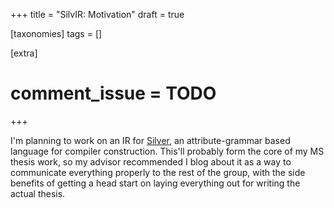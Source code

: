 +++
title = "SilvIR: Motivation"
draft = true

[taxonomies]
tags = []

[extra]
# comment_issue = TODO
+++

I'm planning to work on an IR for [Silver](https://github.com/melt-umn/silver), an attribute-grammar based language for compiler construction.
This'll probably form the core of my MS thesis work, so my advisor recommended I blog about it as a way to communicate everything properly to the rest of the group, with the side benefits of getting a head start on laying everything out for writing the actual thesis.
